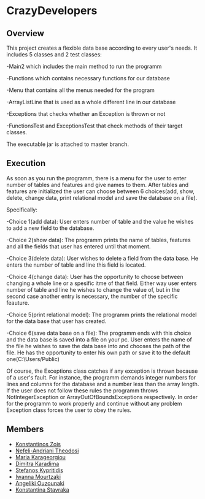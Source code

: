 # CrazyDevelopers
## Overview
This project creates a flexible data base according to every user's needs. 
It includes 5 classes and 2 test classes:

-Main2 which includes the main method to run the programm

-Functions which contains necessary functions for our database

-Menu that contains all the menus needed for the program

-ArrayListLine that is used as a whole different  line in our database

-Exceptions that checks whether an Exception is thrown or not

-FunctionsTest and ExceptionsTest that check methods of their target classes.

The executable jar is attached to master branch.
## Execution
As soon as you run the programm, there is a menu for the user to enter number of tables and features and give names to them.
After tables and features are initialized the user can choose between 6 choices(add, show, delete, change data, print relational 
model and save the database on a file).

Specifically:

-Choice 1(add data): User enters number of table and the value he wishes to add a new field to the database.

-Choice 2(show data): The programm prints the name of tables, features and all the fields that user has entered until that moment.

-Choice 3(delete data): User wishes to delete a field from the data base. He enters the number of table and line 
this field is located.

-Choice 4(change data): User has the opportunity to choose between changing a whole line or a spesific itme of that field.
Either way user enters number of table and line he wishes to change the value of, but in the second case another entry is 
necessary, the number of the specific feauture.

-Choice 5(print relational model): The programm prints the relational model for the data base that user has created.

-Choice 6(save data base on a file): The programm ends with this choice and the data base is saved into a file on your pc.
User enters the name of the file he wishes to save the data base into and chooses the path of the file.
He has the opportunity to enter his own path or save it to the default one(C:\Users/Public\)

Of course, the Exceptions class catches if any exception is thrown because of a user's fault. For instance, the programm demands integer numbers for lines and columns for the database and a number less than the array length. If the user does not follow these rules the programm throws NotIntegerException or ArrayOutOfBoundsExceptions respectively. In order for the programm to work properly and continue without any problem Exception class forces the user to obey the rules.

## Members
* [Konstantinos Zois](https://github.com/kzois)
* [Nefeli-Andriani Theodosi](https://github.com/ntheodosi)
* [Maria Karageorgiou](https://github.com/KarageorgiouMaria)
* [Dimitra Karadima](https://github.com/dimitra-karadima)
* [Stefanos Kypritidis](https://github.com/stef4k)
* [Iwanna Mourtzaki](https://github.com/iwannamourtzaki)
* [Angeliki Ouzounaki](https://github.com/angelikiouzounaki)
* [Konstantina Stavraka](https://github.com/konastav)
